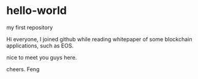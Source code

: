 # hello-world
my first repository

Hi everyone,
I joined github while reading whitepaper of some blockchain applications, such as EOS.

nice to meet you guys here.

cheers.
Feng
